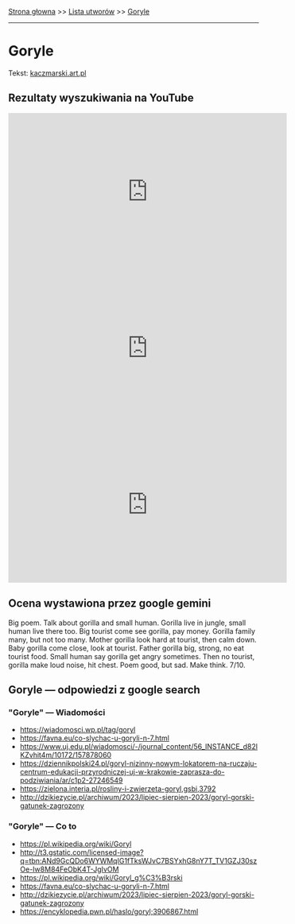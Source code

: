 [Strona głowna](../index.md) >> [Lista utworów](../list.md) >> [Goryle](161.md)

---

# Goryle

Tekst: [kaczmarski.art.pl](https://www.kaczmarski.art.pl/tworczosc/wiersze/goryle/)

## Rezultaty wyszukiwania na YouTube

<iframe width="560" height="315" src="https://www.youtube.com/embed/PNAZ6i-PbLg?si=IdontcarewhotheIRSsendsImnotpayingtaxes" title="YouTube video player" frameborder="0" allow="accelerometer; autoplay; clipboard-write; encrypted-media; gyroscope; picture-in-picture; web-share" referrerpolicy="strict-origin-when-cross-origin" allowfullscreen></iframe>

<iframe width="560" height="315" src="https://www.youtube.com/embed/TRk-oWP3b0s?si=IdontcarewhotheIRSsendsImnotpayingtaxes" title="YouTube video player" frameborder="0" allow="accelerometer; autoplay; clipboard-write; encrypted-media; gyroscope; picture-in-picture; web-share" referrerpolicy="strict-origin-when-cross-origin" allowfullscreen></iframe>

<iframe width="560" height="315" src="https://www.youtube.com/embed/G0ha9fxBFy0?si=IdontcarewhotheIRSsendsImnotpayingtaxes" title="YouTube video player" frameborder="0" allow="accelerometer; autoplay; clipboard-write; encrypted-media; gyroscope; picture-in-picture; web-share" referrerpolicy="strict-origin-when-cross-origin" allowfullscreen></iframe>

## Ocena wystawiona przez google gemini

Big poem. Talk about gorilla and small human. Gorilla live in jungle, small human live there too. Big tourist come see gorilla, pay money. Gorilla family many, but not too many. Mother gorilla look hard at tourist, then calm down. Baby gorilla come close, look at tourist. Father gorilla big, strong, no eat tourist food. Small human say gorilla get angry sometimes. Then no tourist, gorilla make loud noise, hit chest. Poem good, but sad. Make think. 7/10.


## Goryle — odpowiedzi z google search

### "Goryle" — Wiadomości

 - <https://wiadomosci.wp.pl/tag/goryl>
 - <https://favna.eu/co-slychac-u-goryli-n-7.html>
 - <https://www.uj.edu.pl/wiadomosci/-/journal_content/56_INSTANCE_d82lKZvhit4m/10172/157878060>
 - <https://dziennikpolski24.pl/goryl-nizinny-nowym-lokatorem-na-ruczaju-centrum-edukacji-przyrodniczej-uj-w-krakowie-zaprasza-do-podziwiania/ar/c1p2-27246549>
 - <https://zielona.interia.pl/rosliny-i-zwierzeta-goryl,gsbi,3792>
 - <http://dzikiezycie.pl/archiwum/2023/lipiec-sierpien-2023/goryl-gorski-gatunek-zagrozony>

### "Goryle" — Co to

 - <https://pl.wikipedia.org/wiki/Goryl>
 - <http://t3.gstatic.com/licensed-image?q=tbn:ANd9GcQDo6WYWMqIG1fTksWJvC7BSYxhG8nY7T_TV1GZJ30szOe-Iw8M84FeObK4T-JgIvOM>
 - <https://pl.wikipedia.org/wiki/Goryl_g%C3%B3rski>
 - <https://favna.eu/co-slychac-u-goryli-n-7.html>
 - <http://dzikiezycie.pl/archiwum/2023/lipiec-sierpien-2023/goryl-gorski-gatunek-zagrozony>
 - <https://encyklopedia.pwn.pl/haslo/goryl;3906867.html>


